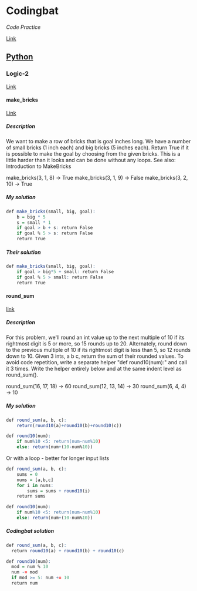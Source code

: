 # Codingbat

*Code Practice*

[Link](http://codingbat.com/)

## [Python](http://codingbat.com/python)


### Logic-2
[Link](http://codingbat.com/python/Logic-2)

#### make_bricks
[Link](http://codingbat.com/prob/p118406)
##### Description
We want to make a row of bricks that is goal inches long. We have a number of small bricks (1 inch each) and big bricks (5 inches each). Return True if it is possible to make the goal by choosing from the given bricks. This is a little harder than it looks and can be done without any loops. See also: Introduction to MakeBricks

make_bricks(3, 1, 8) → True
make_bricks(3, 1, 9) → False
make_bricks(3, 2, 10) → True


##### My solution
```r
def make_bricks(small, big, goal):
    b = big * 5
    s = small * 1
    if goal > b + s: return False
    if goal % 5 > s: return False
    return True
```

##### Their solution
```r
def make_bricks(small, big, goal):
    if goal > big*5 + small: return False
    if goal % 5 > small: return False
    return True
```




#### round_sum
[link](http://codingbat.com/prob/p179960)


##### Description
For this problem, we'll round an int value up to the next multiple of 10 if its rightmost digit is 5 or more, so 15 rounds up to 20. Alternately, round down to the previous multiple of 10 if its rightmost digit is less than 5, so 12 rounds down to 10. Given 3 ints, a b c, return the sum of their rounded values. To avoid code repetition, write a separate helper "def round10(num):" and call it 3 times. Write the helper entirely below and at the same indent level as round_sum().

round_sum(16, 17, 18) → 60
round_sum(12, 13, 14) → 30
round_sum(6, 4, 4) → 10

##### My solution
```r
def round_sum(a, b, c):
    return(round10(a)+round10(b)+round10(c))

def round10(num):
    if num%10 <5: return(num-num%10)
    else: return(num+(10-num%10))
```

Or with a loop - better for longer input lists
```r
def round_sum(a, b, c):
    sums = 0
    nums = [a,b,c]
    for i in nums:
        sums = sums + round10(i)
    return sums

def round10(num):
    if num%10 <5: return(num-num%10)
    else: return(num+(10-num%10))
```

##### Codingbat solution
```r
def round_sum(a, b, c):
  return round10(a) + round10(b) + round10(c)

def round10(num):
  mod = num % 10
  num -= mod
  if mod >= 5: num += 10
  return num
  ```
